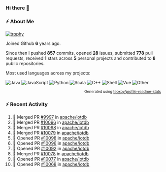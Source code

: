 ### Hi there 👋

### :zap: About Me

[![trophy](https://github-profile-trophy.vercel.app/?username=HTHou&theme=onedark)](https://github.com/ryo-ma/github-profile-trophy)
   
Joined Github **6** years ago.

Since then I pushed **857** commits, opened **28** issues, submitted **778** pull requests, received **1** stars across **5** personal projects and contributed to **8** public repositories.

Most used languages across my projects:

![Java](https://img.shields.io/static/v1?style=flat-square&label=%E2%A0%80&color=555&labelColor=%23b07219&message=Java%EF%B8%B194.4%25)
![JavaScript](https://img.shields.io/static/v1?style=flat-square&label=%E2%A0%80&color=555&labelColor=%23f1e05a&message=JavaScript%EF%B8%B11.4%25)
![Python](https://img.shields.io/static/v1?style=flat-square&label=%E2%A0%80&color=555&labelColor=%233572A5&message=Python%EF%B8%B10.7%25)
![Scala](https://img.shields.io/static/v1?style=flat-square&label=%E2%A0%80&color=555&labelColor=%23c22d40&message=Scala%EF%B8%B10.6%25)
![C++](https://img.shields.io/static/v1?style=flat-square&label=%E2%A0%80&color=555&labelColor=%23f34b7d&message=C%2B%2B%EF%B8%B10.6%25)
![Shell](https://img.shields.io/static/v1?style=flat-square&label=%E2%A0%80&color=555&labelColor=%2389e051&message=Shell%EF%B8%B10.4%25)
![Vue](https://img.shields.io/static/v1?style=flat-square&label=%E2%A0%80&color=555&labelColor=%2341b883&message=Vue%EF%B8%B10.3%25)
![Other](https://img.shields.io/static/v1?style=flat-square&label=%E2%A0%80&color=555&labelColor=%23ededed&message=Other%EF%B8%B11.2%25)

<p align="right"><sub>Generated using <a href="https://github.com/marketplace/actions/profile-readme-stats">teoxoy/profile-readme-stats</a></sub></p>


<!--![](https://github.com/HTHou/HTHou/blob/output/github-contribution-grid-snake.svg)-->

<!--![Haonan Hou's github stats](https://github-readme-stats.vercel.app/api?username=HTHou&count_private=true&show_icons=true&theme=onedark)-->

<!--![Haonan Hou's wakatime stats](https://github-readme-stats.vercel.app/api/wakatime?username=HTHou&layout=compact&theme=onedark)-->

<!--![Top Langs](https://github-readme-stats.vercel.app/api/top-langs/?username=HTHou&theme=onedark&layout=compact)-->

### :zap: Recent Activity
<!--START_SECTION:activity-->
1. 🎉 Merged PR [#9997](https://github.com/apache/iotdb/pull/9997) in [apache/iotdb](https://github.com/apache/iotdb)
2. 🎉 Merged PR [#10096](https://github.com/apache/iotdb/pull/10096) in [apache/iotdb](https://github.com/apache/iotdb)
3. 🎉 Merged PR [#10098](https://github.com/apache/iotdb/pull/10098) in [apache/iotdb](https://github.com/apache/iotdb)
4. 🎉 Merged PR [#10079](https://github.com/apache/iotdb/pull/10079) in [apache/iotdb](https://github.com/apache/iotdb)
5. 💪 Opened PR [#10098](https://github.com/apache/iotdb/pull/10098) in [apache/iotdb](https://github.com/apache/iotdb)
6. 💪 Opened PR [#10096](https://github.com/apache/iotdb/pull/10096) in [apache/iotdb](https://github.com/apache/iotdb)
7. 💪 Opened PR [#10092](https://github.com/apache/iotdb/pull/10092) in [apache/iotdb](https://github.com/apache/iotdb)
8. 🎉 Merged PR [#10078](https://github.com/apache/iotdb/pull/10078) in [apache/iotdb](https://github.com/apache/iotdb)
9. 💪 Opened PR [#10077](https://github.com/apache/iotdb/pull/10077) in [apache/iotdb](https://github.com/apache/iotdb)
10. 💪 Opened PR [#10068](https://github.com/apache/iotdb/pull/10068) in [apache/iotdb](https://github.com/apache/iotdb)
<!--END_SECTION:activity-->

<!--
**HTHou/HTHou** is a ✨ _special_ ✨ repository because its `README.md` (this file) appears on your GitHub profile.

Here are some ideas to get you started:

- 🔭 I’m currently working on ...
- 🌱 I’m currently learning ...
- 👯 I’m looking to collaborate on ...
- 🤔 I’m looking for help with ...
- 💬 Ask me about ...
- 📫 How to reach me: ...
- 😄 Pronouns: ...
- ⚡ Fun fact: ...
-->

